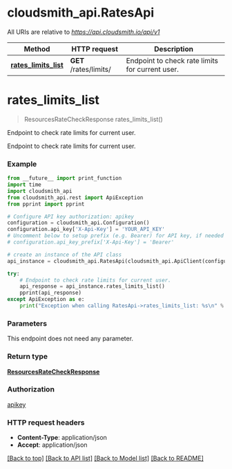 # cloudsmith_api.RatesApi

All URIs are relative to *https://api.cloudsmith.io/api/v1*

Method | HTTP request | Description
------------- | ------------- | -------------
[**rates_limits_list**](RatesApi.md#rates_limits_list) | **GET** /rates/limits/ | Endpoint to check rate limits for current user.


# **rates_limits_list**
> ResourcesRateCheckResponse rates_limits_list()

Endpoint to check rate limits for current user.

Endpoint to check rate limits for current user.

### Example
```python
from __future__ import print_function
import time
import cloudsmith_api
from cloudsmith_api.rest import ApiException
from pprint import pprint

# Configure API key authorization: apikey
configuration = cloudsmith_api.Configuration()
configuration.api_key['X-Api-Key'] = 'YOUR_API_KEY'
# Uncomment below to setup prefix (e.g. Bearer) for API key, if needed
# configuration.api_key_prefix['X-Api-Key'] = 'Bearer'

# create an instance of the API class
api_instance = cloudsmith_api.RatesApi(cloudsmith_api.ApiClient(configuration))

try:
    # Endpoint to check rate limits for current user.
    api_response = api_instance.rates_limits_list()
    pprint(api_response)
except ApiException as e:
    print("Exception when calling RatesApi->rates_limits_list: %s\n" % e)
```

### Parameters
This endpoint does not need any parameter.

### Return type

[**ResourcesRateCheckResponse**](ResourcesRateCheckResponse.md)

### Authorization

[apikey](../README.md#apikey)

### HTTP request headers

 - **Content-Type**: application/json
 - **Accept**: application/json

[[Back to top]](#) [[Back to API list]](../README.md#documentation-for-api-endpoints) [[Back to Model list]](../README.md#documentation-for-models) [[Back to README]](../README.md)

